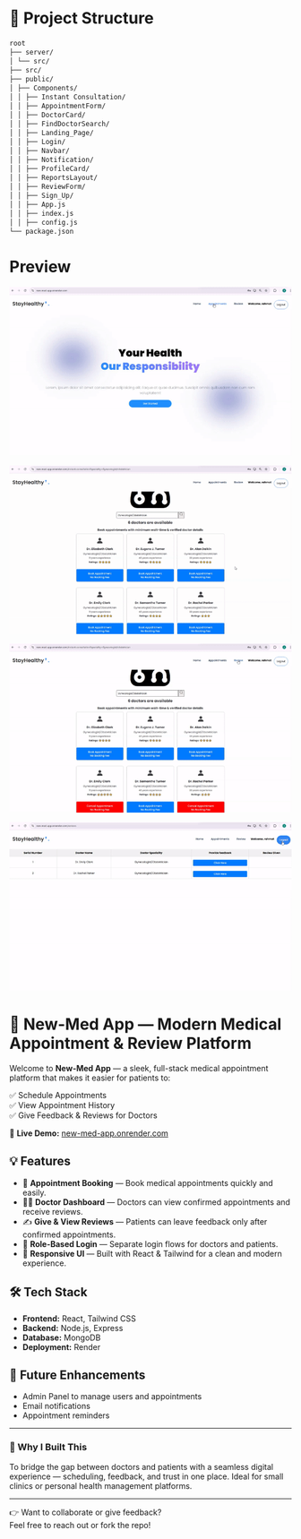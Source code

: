 # 📁 Project Structure

```
root
├── server/
│ └── src/
├── src/
├── public/
│ ├── Components/
│ │ ├── Instant Consultation/
│ │ ├── AppointmentForm/
│ │ ├── DoctorCard/
│ │ ├── FindDoctorSearch/
│ │ ├── Landing_Page/
│ │ ├── Login/
│ │ ├── Navbar/
│ │ ├── Notification/
│ │ ├── ProfileCard/
│ │ ├── ReportsLayout/
│ │ ├── ReviewForm/
│ │ ├── Sign_Up/
│ │ ├── App.js
│ │ ├── index.js
│ │ ├── config.js
└── package.json
```

# Preview

![Dashboard Preview 1](https://github.com/ubaidillahfakhrul/new-med-app2/raw/main/client/public/images/med-app2-1.gif)

![Dashboard Preview 1](https://github.com/ubaidillahfakhrul/new-med-app2/raw/main/client/public/images/med-app2-2.gif)

![Dashboard Preview 1](https://github.com/ubaidillahfakhrul/new-med-app2/raw/main/client/public/images/med-app2-3.gif)

![Dashboard Preview 1](https://github.com/ubaidillahfakhrul/new-med-app2/raw/main/client/public/images/med-app2-4.gif)

# 🏥 New-Med App — Modern Medical Appointment & Review Platform

Welcome to **New-Med App** — a sleek, full-stack medical appointment platform that makes it easier for patients to:

✅ Schedule Appointments  
✅ View Appointment History  
✅ Give Feedback & Reviews for Doctors

🔗 **Live Demo:** [new-med-app.onrender.com](https://new-med-app.onrender.com)

## 💡 Features

- 📅 **Appointment Booking** — Book medical appointments quickly and easily.
- 🧑‍⚕️ **Doctor Dashboard** — Doctors can view confirmed appointments and receive reviews.
- ✍️ **Give & View Reviews** — Patients can leave feedback only after confirmed appointments.
- 🔐 **Role-Based Login** — Separate login flows for doctors and patients.
- 📱 **Responsive UI** — Built with React & Tailwind for a clean and modern experience.

## 🛠️ Tech Stack

- **Frontend:** React, Tailwind CSS
- **Backend:** Node.js, Express
- **Database:** MongoDB
- **Deployment:** Render

## 🚀 Future Enhancements

- Admin Panel to manage users and appointments
- Email notifications
- Appointment reminders

---

### 🧠 Why I Built This

To bridge the gap between doctors and patients with a seamless digital experience — scheduling, feedback, and trust in one place. Ideal for small clinics or personal health management platforms.

---

👉 Want to collaborate or give feedback?  
Feel free to reach out or fork the repo!
